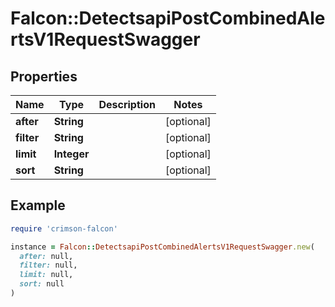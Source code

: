 # Falcon::DetectsapiPostCombinedAlertsV1RequestSwagger

## Properties

| Name | Type | Description | Notes |
| ---- | ---- | ----------- | ----- |
| **after** | **String** |  | [optional] |
| **filter** | **String** |  | [optional] |
| **limit** | **Integer** |  | [optional] |
| **sort** | **String** |  | [optional] |

## Example

```ruby
require 'crimson-falcon'

instance = Falcon::DetectsapiPostCombinedAlertsV1RequestSwagger.new(
  after: null,
  filter: null,
  limit: null,
  sort: null
)
```

